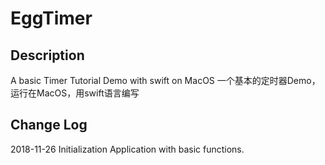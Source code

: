 # EggTimer
## Description
A basic Timer Tutorial Demo with swift on MacOS
一个基本的定时器Demo，运行在MacOS，用swift语言编写

## Change Log

2018-11-26 Initialization Application with basic functions.
